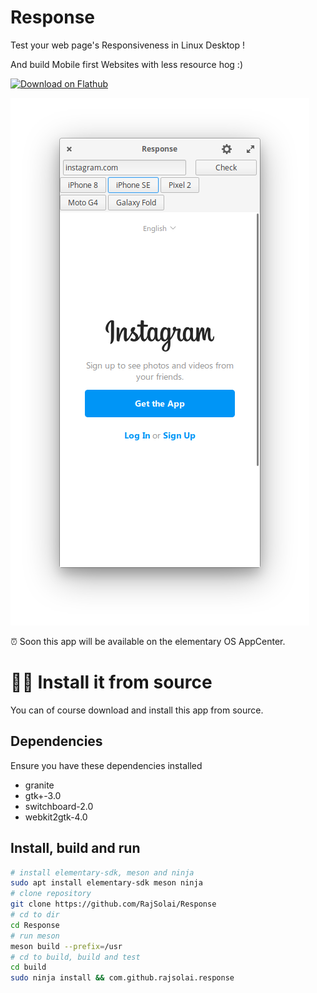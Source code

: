 # Response

Test your web page's Responsiveness in Linux Desktop ! <br>

And build Mobile first Websites with less resource hog :)

<a href='https://flathub.org/apps/details/com.github.rajsolai.response'><img width='240' alt='Download on Flathub' src='https://flathub.org/assets/badges/flathub-badge-en.png'/></a>

![Main Screen on Response](./data/screenshots/main_screen.png "Main Screen of Response")

<!-- ## Get it from the elementary OS AppCenter!

[![Get it on AppCenter](https://appcenter.elementary.io/badge.svg)](https://appcenter.elementary.io/Response) -->

⏰️ Soon this app will be available on the elementary OS AppCenter.

# 👨‍💻️ Install it from source

You can of course download and install this app from source.

## Dependencies

Ensure you have these dependencies installed

* granite
* gtk+-3.0
* switchboard-2.0
* webkit2gtk-4.0

## Install, build and run

```bash
# install elementary-sdk, meson and ninja
sudo apt install elementary-sdk meson ninja
# clone repository
git clone https://github.com/RajSolai/Response 
# cd to dir
cd Response
# run meson
meson build --prefix=/usr
# cd to build, build and test
cd build
sudo ninja install && com.github.rajsolai.response
```

